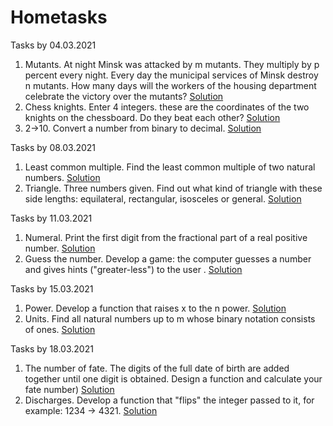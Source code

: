 # Hometasks

Tasks by 04.03.2021
  1. Mutants. At night Minsk was attacked by m mutants. They multiply by p percent every night. Every day the municipal services of Minsk destroy n mutants. How many days will the workers of the housing department celebrate the victory over the mutants? [Solution](https://github.com/Alextwit/dev_incubator/blob/main/mutants.cpp)
  2. Chess knights. Enter 4 integers. these are the coordinates of the two knights on the chessboard. Do they beat each other? [Solution](https://github.com/Alextwit/dev_incubator/blob/main/chess%20knight.cpp)
  3. 2->10. Convert a number from binary to decimal. [Solution](https://github.com/Alextwit/dev_incubator/blob/main/fromBinToDec.cpp)

Tasks by 08.03.2021
  1. Least common multiple. Find the least common multiple of two natural numbers. [Solution](https://github.com/Alextwit/dev_incubator/blob/main/NOK.cpp)
  2. Triangle. Three numbers given. Find out what kind of triangle with these side lengths: equilateral, rectangular, isosceles or general. [Solution](https://github.com/Alextwit/dev_incubator/blob/main/Triangle.cpp)

Tasks by 11.03.2021
  1. Numeral. Print the first digit from the fractional part of a real positive number. [Solution](https://github.com/Alextwit/dev_incubator/blob/main/numeral.cpp)
  2. Guess the number. Develop a game: the computer guesses a number and gives hints ("greater-less") to the user
. [Solution](https://github.com/Alextwit/dev_incubator/blob/main/GuessTheNumber.cpp)

Tasks by 15.03.2021
  1. Power. Develop a function that raises x to the n power. [Solution](https://github.com/Alextwit/dev_incubator/blob/main/NumPowerFunction.cpp)
  2. Units. Find all natural numbers up to m whose binary notation consists of ones. [Solution](https://github.com/Alextwit/dev_incubator/edit/main/unitothersolution.cpp)

Tasks by 18.03.2021
  1. The number of fate. The digits of the full date of birth are added together until one digit is obtained. Design a function and calculate your fate number) [Solution](https://github.com/Alextwit/dev_incubator/blob/main/NumberOfFate.cpp)
  2. Discharges. Develop a function that "flips" the integer passed to it, for example: 1234 -> 4321. [Solution](https://github.com/Alextwit/dev_incubator/blob/main/discharges.cpp)
